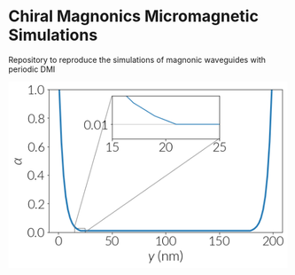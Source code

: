 # Chiral Magnonics Micromagnetic Simulations

Repository to reproduce the simulations of magnonic waveguides with periodic
DMI

![](images/exponential_damping_along_width.png)
